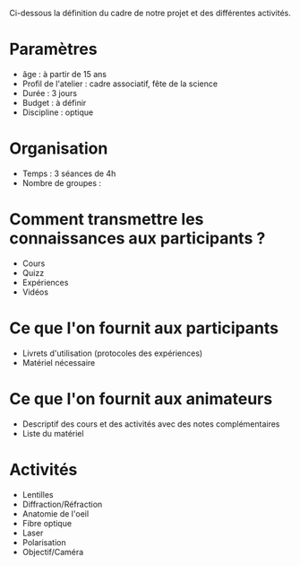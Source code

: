 Ci-dessous la définition du cadre de notre projet et des différentes activités.

# Paramètres

* âge : à partir de 15 ans
* Profil de l'atelier : cadre associatif, fête de la science
* Durée : 3 jours
* Budget : à définir
* Discipline : optique

# Organisation

* Temps : 3 séances de 4h
* Nombre de groupes :

# Comment transmettre les connaissances aux participants ?

* Cours
* Quizz
* Expériences
* Vidéos

# Ce que l'on fournit aux participants 

* Livrets d'utilisation (protocoles des expériences)
* Matériel nécessaire

# Ce que l'on fournit aux animateurs 

* Descriptif des cours et des activités avec des notes complémentaires
* Liste du matériel

# Activités 

* Lentilles
* Diffraction/Réfraction
* Anatomie de l'oeil
* Fibre optique
* Laser
* Polarisation
* Objectif/Caméra


